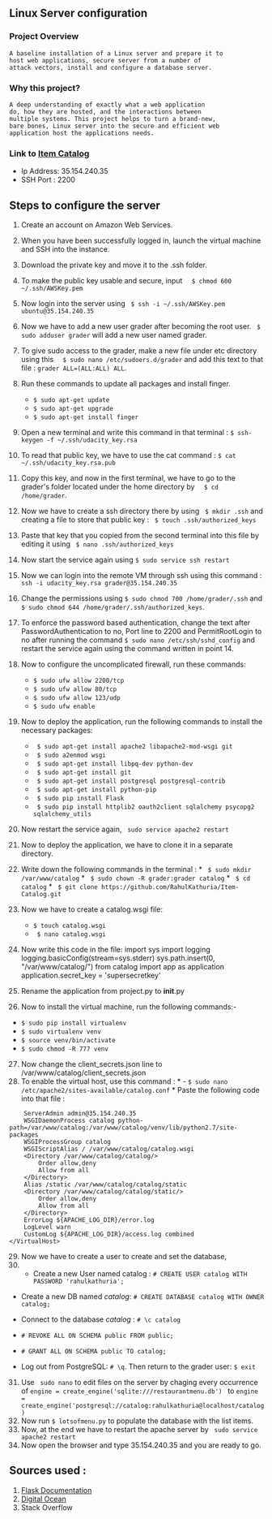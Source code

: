 ## Linux Server configuration


### Project Overview
	A baseline installation of a Linux server and prepare it to 
	host web applications, secure server from a number of 
	attack vectors, install and configure a database server.

### Why this project?
	A deep understanding of exactly what a web application 
	do, how they are hosted, and the interactions between 
	multiple systems. This project helps to turn a brand-new,
	bare bones, Linux server into the secure and efficient web 
	application host the applications needs.

### Link to [Item Catalog](https://github.com/RahulKathuria/Item-Catalog)

* Ip Address: 35.154.240.35
* SSH Port : 2200
## Steps to configure the server 
1. Create an account on Amazon Web Services.
2.  When you have been successfully logged in, launch the virtual machine and SSH into the instance.
3. Download the private key and move it to the .ssh folder.
4. To make the public key usable and secure, input 
	```  $ chmod 600 ~/.ssh/AWSKey.pem```
5. Now login into the server using ``` $ ssh -i ~/.ssh/AWSKey.pem ubuntu@35.154.240.35```
6. Now we have to add a new user grader after becoming the root user. ``` $ sudo adduser grader```  will add a new user named grader.
7. To give sudo access to the grader, make a new file under etc directory using this ``` 
$ sudo nano /etc/sudoers.d/grader``` and add this text to that file : ```grader ALL=(ALL:ALL) ALL```.

8. Run these commands to update all packages and install finger.
	*   `$ sudo apt-get update`
	*	 `$ sudo apt-get upgrade`
	*    `$ sudo apt-get install finger` 
9.  Open a new terminal and write this command in that terminal :  ```$ ssh-keygen -f ~/.ssh/udacity_key.rsa ```
10. To read that public key, we have to use the cat command : ```$ cat ~/.ssh/udacity_key.rsa.pub```
11.  Copy this key, and now in the first terminal, we have to go to the grader's folder located under the home directory by ```  $ cd /home/grader```.
12. Now we have to create a ssh directory there by using ``` $ mkdir .ssh``` and creating a file to store that public key : ``` $ touch .ssh/authorized_keys```
13. Paste that key that you copied from the second terminal into this file by editing it using ``` $ nano .ssh/authorized_keys``` 
14. Now start the service again using ```$ sudo service ssh restart```
15.  Now we can login into the remote VM through ssh using this command : ```ssh -i udacity_key.rsa grader@35.154.240.35```
16. Change the permissions using `$ sudo chmod 700 /home/grader/.ssh` and `$ sudo chmod 644 /home/grader/.ssh/authorized_keys`.
17.  To enforce the password based authentication, change the text after PasswordAuthentication to no, Port line to 2200 and PermitRootLogin to no after running the command ```$ sudo nano /etc/ssh/sshd_config``` and restart the service again using the command written in point 14.
18. Now to configure the uncomplicated firewall, run these commands:
	  *  `$ sudo ufw allow 2200/tcp`
	  *  `$ sudo ufw allow 80/tcp`
   	  *  `$ sudo ufw allow 123/udp`
  	  *  `$ sudo ufw enable`
 
19. Now to deploy the application, run the following commands to install the necessary packages:
	* ``` $ sudo apt-get install apache2 libapache2-mod-wsgi git```
	* ``` $ sudo a2enmod wsgi```
	* ``` $ sudo apt-get install libpq-dev python-dev```
	* ``` $ sudo apt-get install git```
	* ``` $ sudo apt-get install postgresql postgresql-contrib```
	* ``` $ sudo apt-get install python-pip```
	* ``` $ sudo pip install Flask```
	* ``` $ sudo pip install httplib2 oauth2client sqlalchemy psycopg2 sqlalchemy_utils```
20. Now restart the service again,  ``` sudo service apache2 restart```
21. Now to deploy the application, we have to clone it in a separate directory.
22. Write down the following commands in the terminal : 
		* ``` $ sudo mkdir /var/www/catalog```
		* ``` $ sudo chown -R grader:grader catalog```
		* ``` $ cd catalog```
		* ``` $ git clone https://github.com/RahulKathuria/Item-Catalog.git```
23. Now we have to create a catalog.wsgi file: 
	*  ```$ touch catalog.wsgi```
	* ``` $ nano catalog.wsgi```
24. Now write this code in the file: 
 import sys 
 import logging
 logging.basicConfig(stream=sys.stderr)
sys.path.insert(0, "/var/www/catalog/")
from catalog import app as application
application.secret_key = 'supersecretkey'

 25. Rename the application from project.py to __init__.py
 26. Now to install the virtual machine, run the following commands:-   
*  ```$ sudo pip install virtualenv```
*  ```$ sudo virtualenv venv```
*  ```$ source venv/bin/activate```
*   ```$ sudo chmod -R 777 venv```

27. Now change the client_secrets.json line to /var/www/catalog/client_secrets.json
28. To enable the virtual host, use this command : 
		* -   `$ sudo nano /etc/apache2/sites-available/catalog.conf`
		* Paste the following code into that file : 
```<VirtualHost *:80>
    ServerAdmin admin@35.154.240.35
    WSGIDaemonProcess catalog python-path=/var/www/catalog:/var/www/catalog/venv/lib/python2.7/site-packages
    WSGIProcessGroup catalog
    WSGIScriptAlias / /var/www/catalog/catalog.wsgi
    <Directory /var/www/catalog/catalog/>
        Order allow,deny
        Allow from all
    </Directory>
    Alias /static /var/www/catalog/catalog/static
    <Directory /var/www/catalog/catalog/static/>
        Order allow,deny
        Allow from all
    </Directory>
    ErrorLog ${APACHE_LOG_DIR}/error.log
    LogLevel warn
    CustomLog ${APACHE_LOG_DIR}/access.log combined
</VirtualHost>
```
29. Now we have to create a user to create and set the database,
30. -   Create a new User named  catalog :  `# CREATE USER catalog WITH PASSWORD 'rahulkathuria';`
    
-   Create a new DB named  _catalog_:  `# CREATE DATABASE catalog WITH OWNER catalog;`
    
-   Connect to the database  _catalog_  :  `# \c catalog`
    
-    `# REVOKE ALL ON SCHEMA public FROM public;`
    
-    `# GRANT ALL ON SCHEMA public TO catalog;`
    
-   Log out from PostgreSQL:  `# \q`. Then return to the  grader  user:  `$ exit`
31. Use ``` sudo nano``` to edit files on the server by chaging every occurrence of ```engine = create_engine('sqlite:///restaurantmenu.db') ``` to ```engine = create_engine('postgresql://catalog:rahulkathuria@localhost/catalog)```
32. Now run ```$ lotsofmenu.py``` to populate the database with the list items.
33. Now, at the end we have to restart the apache server by ``` sudo service apache2 restart```
34. Now open the browser and type 35.154.240.35 and you are ready to go.


## Sources used :
 1. [Flask Documentation](http://flask.pocoo.org/docs/0.12/installation/)
 2. [Digital Ocean](https://www.digitalocean.com/community/tutorials/how-to-set-up-apache-virtual-hosts-on-ubuntu-14-04-lts)
 3. Stack Overflow